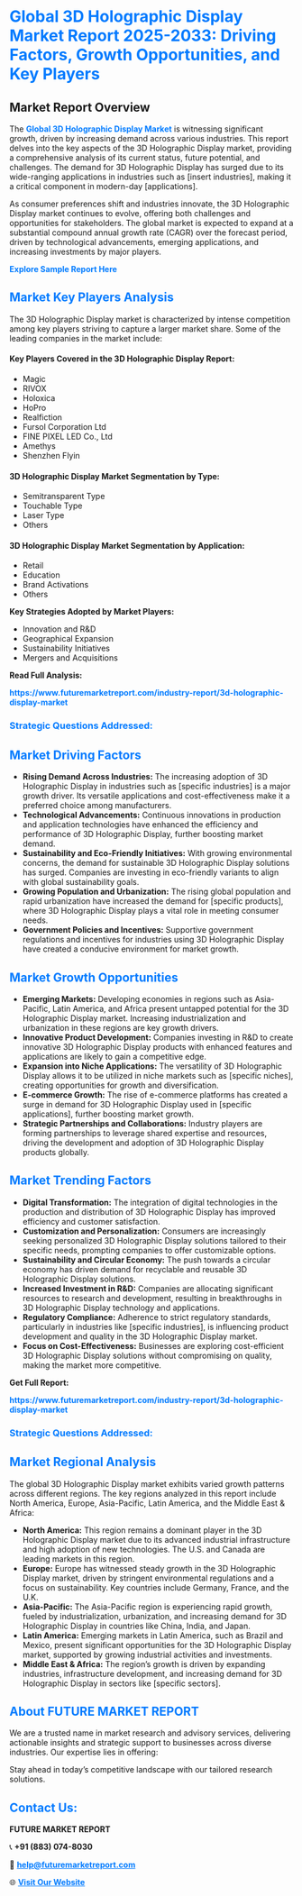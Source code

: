 <h1 style="color: #007BFF;">Global 3D Holographic Display Market Report 2025-2033: Driving Factors, Growth Opportunities, and Key Players</h1>

<section id="overview">
<h2>Market Report Overview</h2>
<p>The <a href="https://www.futuremarketreport.com/industry-report/3d-holographic-display-market" style="color: #007BFF; text-decoration: none;"><strong>Global 3D Holographic Display Market</strong></a> is witnessing significant growth, driven by increasing demand across various industries. This report delves into the key aspects of the 3D Holographic Display market, providing a comprehensive analysis of its current status, future potential, and challenges. The demand for 3D Holographic Display has surged due to its wide-ranging applications in industries such as [insert industries], making it a critical component in modern-day [applications].</p>
<p>As consumer preferences shift and industries innovate, the 3D Holographic Display market continues to evolve, offering both challenges and opportunities for stakeholders. The global market is expected to expand at a substantial compound annual growth rate (CAGR) over the forecast period, driven by technological advancements, emerging applications, and increasing investments by major players.</p>
</section>

<section id="overview">
<p><a href="https://www.futuremarketreport.com/request-sample/reportId=115449" style="color: #007BFF; text-decoration: none;"><strong>Explore Sample Report Here</strong></a></p>
</section>

<section id="key-players">
<h2 style="color: #007BFF;">Market Key Players Analysis</h2>
<p>The 3D Holographic Display market is characterized by intense competition among key players striving to capture a larger market share. Some of the leading companies in the market include:</p>
<h4>Key Players Covered in the 3D Holographic Display Report:</h4>
<ul><li>Magic</li><li>RIVOX</li><li>Holoxica</li><li>HoPro</li><li>Realfiction</li><li>Fursol Corporation Ltd</li><li>FINE PIXEL LED Co., Ltd</li><li>Amethys</li><li>Shenzhen Flyin</li></ul>
<h4>3D Holographic Display Market Segmentation by Type:</h4>
<ul><li>Semitransparent Type</li><li>Touchable Type</li><li>Laser Type</li><li>Others</li></ul>

<h4>3D Holographic Display Market Segmentation by Application:</h4>
<ul><li>Retail</li><li>Education</li><li>Brand Activations</li><li>Others</li></ul>
<p><strong>Key Strategies Adopted by Market Players:</strong></p>
<ul>
<li>Innovation and R&D</li>
<li>Geographical Expansion</li>
<li>Sustainability Initiatives</li>
<li>Mergers and Acquisitions</li>
</ul>
</section>

<section>
<p><strong>Read Full Analysis: </strong></p><a href="https://www.futuremarketreport.com/industry-report/3d-holographic-display-market" style="color: #007BFF; text-decoration: none;"><strong>https://www.futuremarketreport.com/industry-report/3d-holographic-display-market</strong></a>
<h3 style="color: #007BFF;">Strategic Questions Addressed:</h3>
</section>

<section id="driving-factors">
<h2 style="color: #007BFF;">Market Driving Factors</h2>
<ul>
<li><strong>Rising Demand Across Industries:</strong> The increasing adoption of 3D Holographic Display in industries such as [specific industries] is a major growth driver. Its versatile applications and cost-effectiveness make it a preferred choice among manufacturers.</li>
<li><strong>Technological Advancements:</strong> Continuous innovations in production and application technologies have enhanced the efficiency and performance of 3D Holographic Display, further boosting market demand.</li>
<li><strong>Sustainability and Eco-Friendly Initiatives:</strong> With growing environmental concerns, the demand for sustainable 3D Holographic Display solutions has surged. Companies are investing in eco-friendly variants to align with global sustainability goals.</li>
<li><strong>Growing Population and Urbanization:</strong> The rising global population and rapid urbanization have increased the demand for [specific products], where 3D Holographic Display plays a vital role in meeting consumer needs.</li>
<li><strong>Government Policies and Incentives:</strong> Supportive government regulations and incentives for industries using 3D Holographic Display have created a conducive environment for market growth.</li>
</ul>
</section>

<section id="growth-opportunities">
<h2 style="color: #007BFF;">Market Growth Opportunities</h2>
<ul>
<li><strong>Emerging Markets:</strong> Developing economies in regions such as Asia-Pacific, Latin America, and Africa present untapped potential for the 3D Holographic Display market. Increasing industrialization and urbanization in these regions are key growth drivers.</li>
<li><strong>Innovative Product Development:</strong> Companies investing in R&D to create innovative 3D Holographic Display products with enhanced features and applications are likely to gain a competitive edge.</li>
<li><strong>Expansion into Niche Applications:</strong> The versatility of 3D Holographic Display allows it to be utilized in niche markets such as [specific niches], creating opportunities for growth and diversification.</li>
<li><strong>E-commerce Growth:</strong> The rise of e-commerce platforms has created a surge in demand for 3D Holographic Display used in [specific applications], further boosting market growth.</li>
<li><strong>Strategic Partnerships and Collaborations:</strong> Industry players are forming partnerships to leverage shared expertise and resources, driving the development and adoption of 3D Holographic Display products globally.</li>
</ul>
</section>

<section id="trending-factors">
<h2 style="color: #007BFF;">Market Trending Factors</h2>
<ul>
<li><strong>Digital Transformation:</strong> The integration of digital technologies in the production and distribution of 3D Holographic Display has improved efficiency and customer satisfaction.</li>
<li><strong>Customization and Personalization:</strong> Consumers are increasingly seeking personalized 3D Holographic Display solutions tailored to their specific needs, prompting companies to offer customizable options.</li>
<li><strong>Sustainability and Circular Economy:</strong> The push towards a circular economy has driven demand for recyclable and reusable 3D Holographic Display solutions.</li>
<li><strong>Increased Investment in R&D:</strong> Companies are allocating significant resources to research and development, resulting in breakthroughs in 3D Holographic Display technology and applications.</li>
<li><strong>Regulatory Compliance:</strong> Adherence to strict regulatory standards, particularly in industries like [specific industries], is influencing product development and quality in the 3D Holographic Display market.</li>
<li><strong>Focus on Cost-Effectiveness:</strong> Businesses are exploring cost-efficient 3D Holographic Display solutions without compromising on quality, making the market more competitive.</li>
</ul>
</section>

<section>
<p><strong>Get Full Report: </strong></p><a href="https://www.futuremarketreport.com/industry-report/3d-holographic-display-market" style="color: #007BFF; text-decoration: none;"><strong>https://www.futuremarketreport.com/industry-report/3d-holographic-display-market</strong></a>
<h3 style="color: #007BFF;">Strategic Questions Addressed:</h3>
</section>


<section id="regional-analysis">
<h2 style="color: #007BFF;">Market Regional Analysis</h2>
<p>The global 3D Holographic Display market exhibits varied growth patterns across different regions. The key regions analyzed in this report include North America, Europe, Asia-Pacific, Latin America, and the Middle East & Africa:</p>
<ul>
<li><strong>North America:</strong> This region remains a dominant player in the 3D Holographic Display market due to its advanced industrial infrastructure and high adoption of new technologies. The U.S. and Canada are leading markets in this region.</li>
<li><strong>Europe:</strong> Europe has witnessed steady growth in the 3D Holographic Display market, driven by stringent environmental regulations and a focus on sustainability. Key countries include Germany, France, and the U.K.</li>
<li><strong>Asia-Pacific:</strong> The Asia-Pacific region is experiencing rapid growth, fueled by industrialization, urbanization, and increasing demand for 3D Holographic Display in countries like China, India, and Japan.</li>
<li><strong>Latin America:</strong> Emerging markets in Latin America, such as Brazil and Mexico, present significant opportunities for the 3D Holographic Display market, supported by growing industrial activities and investments.</li>
<li><strong>Middle East & Africa:</strong> The region’s growth is driven by expanding industries, infrastructure development, and increasing demand for 3D Holographic Display in sectors like [specific sectors].</li>
</ul>
</section>

<footer>
<h2 style="color: #007BFF;">About FUTURE MARKET REPORT</h2>
<p>We are a trusted name in market research and advisory services, delivering actionable insights and strategic support to businesses across diverse industries. Our expertise lies in offering:</p>

<p>Stay ahead in today’s competitive landscape with our tailored research solutions.</p>

<h2 style="color: #007BFF;">Contact Us:</h2>
<p><strong>FUTURE MARKET REPORT</strong></p>
<p>📞 <strong>+91 (883) 074-8030</strong></p>
<p>📧 <strong><a href="mailto:help@futuremarketreport.com" style="color: #007BFF;">help@futuremarketreport.com</a></strong></p>
<p>🌐 <strong><a href="https://www.futuremarketreport.com/" style="color: #007BFF;">Visit Our Website</a></strong></p>
</footer>